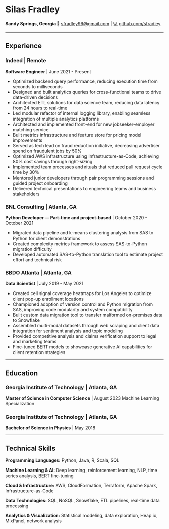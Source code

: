 # Silas Fradley

**Sandy Springs, Georgia**
📧 sfradley96@gmail.com | 💻 [github.com/sfradley](https://github.com/sfradley)

---

## Experience

### Indeed | Remote
**Software Engineer** | June 2021 - Present

- Optimized backend query performance, reducing execution time from seconds to milliseconds
- Designed and built analytics queries for cross-functional teams to drive data-driven decisions
- Architected ETL solutions for data science team, reducing data latency from 24 hours to real-time
- Led modular refactor of internal logging library, enabling seamless integration of multiple analytics platforms
- Architected and implemented front-end for new jobseeker-employer matching service
- Built metrics infrastructure and feature store for pricing model improvements
- Served as tech lead on fraud reduction initiative, decreasing advertiser spend on fraudulent jobs by 50%
- Optimized AWS infrastructure using Infrastructure-as-Code, achieving 80% cost savings through right-sizing
- Implemented team processes and rituals that reduced pull request cycle time by 30%
- Mentored junior developers through pair programming sessions and guided project onboarding
- Delivered technical presentations to engineering teams and business stakeholders

### BNL Consulting | Atlanta, GA
**Python Developer — Part-time and project-based** | October 2020 - October 2021

- Migrated data pipeline and k-means clustering analysis from SAS to Python for client demonstrations
- Created complexity metrics framework to assess SAS-to-Python migration difficulty
- Developed automated SAS-to-Python translation tool to estimate project effort and technical risk

### BBDO Atlanta | Atlanta, GA
**Data Scientist** | July 2019 - May 2021

- Created cell signal coverage heatmaps for Los Angeles to optimize client pop-up enrollment locations
- Championed adoption of version control and Python migration from SAS, improving code modularity and system compatibility
- Built custom data migration tool to transfer malformed on-premises data to Snowflake
- Assembled multi-modal datasets through web scraping and client data integration for sentiment analysis and topic modeling
- Provided competitive analysis and claims verification support to legal and marketing teams
- Fine-tuned BERT models to showcase generative AI capabilities for client retention strategies

---

## Education

### Georgia Institute of Technology | Atlanta, GA
**Master of Science in Computer Science** | August 2023
Machine Learning Specialization

### Georgia Institute of Technology | Atlanta, GA
**Bachelor of Science in Physics** | May 2018

---

## Technical Skills

**Programming Languages:** Python, Java, R, Scala, SQL

**Machine Learning & AI:** Deep learning, reinforcement learning, NLP, time series analysis, BERT fine-tuning

**Cloud & Infrastructure:** AWS, CloudFormation, Terraform, Apache Spark, Infrastructure-as-Code

**Data Technologies:** SQL, NoSQL, Snowflake, ETL pipelines, real-time data processing

**Analytics & Visualization:** Statistical modeling, data exploration, Heap.io, MixPanel, network analysis

